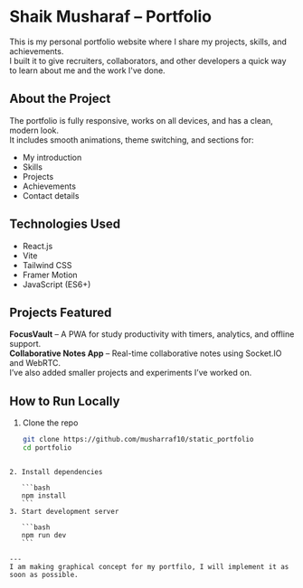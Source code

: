 # Shaik Musharaf – Portfolio

This is my personal portfolio website where I share my projects, skills, and achievements.  
I built it to give recruiters, collaborators, and other developers a quick way to learn about me and the work I've done.

## About the Project
The portfolio is fully responsive, works on all devices, and has a clean, modern look.  
It includes smooth animations, theme switching, and sections for:
- My introduction
- Skills
- Projects
- Achievements
- Contact details

## Technologies Used
- React.js
- Vite
- Tailwind CSS
- Framer Motion
- JavaScript (ES6+)

## Projects Featured
**FocusVault** – A PWA for study productivity with timers, analytics, and offline support.  
**Collaborative Notes App** – Real-time collaborative notes using Socket.IO and WebRTC.  
I’ve also added smaller projects and experiments I’ve worked on.

## How to Run Locally
1. Clone the repo  
   ```bash
   git clone https://github.com/musharraf10/static_portfolio
   cd portfolio
````

2. Install dependencies

   ```bash
   npm install
   ```
3. Start development server

   ```bash
   npm run dev
   ```

---
I am making graphical concept for my portfilo, I will implement it as soon as possible.

